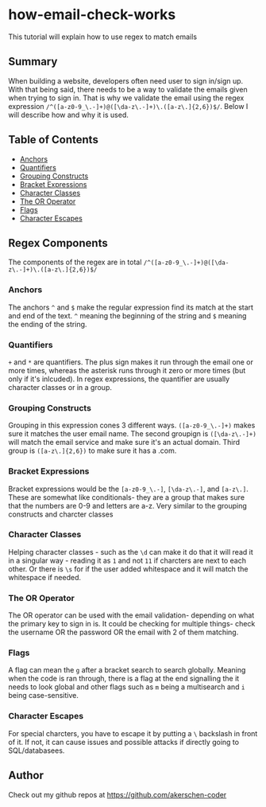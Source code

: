 # how-email-check-works
This tutorial will explain how to use regex to match emails

## Summary

When building a website, developers often need user to sign in/sign up. With that being said, there needs to be a way to validate the emails given when trying to sign in. That is why we validate the email using the regex expression `/^([a-z0-9_\.-]+)@([\da-z\.-]+)\.([a-z\.]{2,6})$/`. Below I will describe how and why it is used. 

## Table of Contents

- [Anchors](#anchors)
- [Quantifiers](#quantifiers)
- [Grouping Constructs](#grouping-constructs)
- [Bracket Expressions](#bracket-expressions)
- [Character Classes](#character-classes)
- [The OR Operator](#the-or-operator)
- [Flags](#flags)
- [Character Escapes](#character-escapes)

## Regex Components

The components of the regex are in total `/^([a-z0-9_\.-]+)@([\da-z\.-]+)\.([a-z\.]{2,6})$/`

### Anchors

The anchors `^` and `$` make the regular expression find its match at the start and end of the text. `^` meaning the beginning of the string and `$` meaning the ending of the string.  

### Quantifiers

`+` and `*`  are quantifiers. The plus sign makes it run through the email one or more times, whereas the asterisk runs through it zero or more times (but only if it's inlcuded). In regex expressions, the quantifier are usually character classes or in a group. 

### Grouping Constructs

Grouping in this expression cones 3 different ways. `([a-z0-9_\.-]+)` makes sure it matches the user email name. The second groupign is `([\da-z\.-]+)`  will match the email service and make sure it's an actual domain. Third group is `([a-z\.]{2,6})` to make sure it has a .com.

### Bracket Expressions

Bracket expressions would be the `[a-z0-9_\.-]`, `[\da-z\.-]`, and `[a-z\.]`. These are somewhat like conditionals- they are a group that makes sure that the numbers are 0-9 and letters are a-z. Very similar to the grouping constructs and charcter classes 

### Character Classes

Helping character classes - such as the `\d` can make it do that it will read it in a singular way - reading it as `1` and not  `11` if charcters are next to each other. Or there is `\s` for if the user added whitespace and it will match the whitespace if needed.

### The OR Operator

The OR operator can be used with the email validation- depending on what the primary key to sign in is. It could be checking for multiple things- check the username OR the password OR the email with 2 of them matching. 

### Flags

A flag can mean the `g` after a bracket search to search globally. Meaning when the code is ran through, there is a flag at the end signalling the it needs to look global and other flags such as `m` being a multisearch and `i` being case-sensitive. 

### Character Escapes

For special charcters, you have to escape it by putting a `\` backslash in front of it. If not, it can cause issues and possible attacks if directly going to SQL/databasees. 

## Author

Check out my github repos at https://github.com/akerschen-coder 